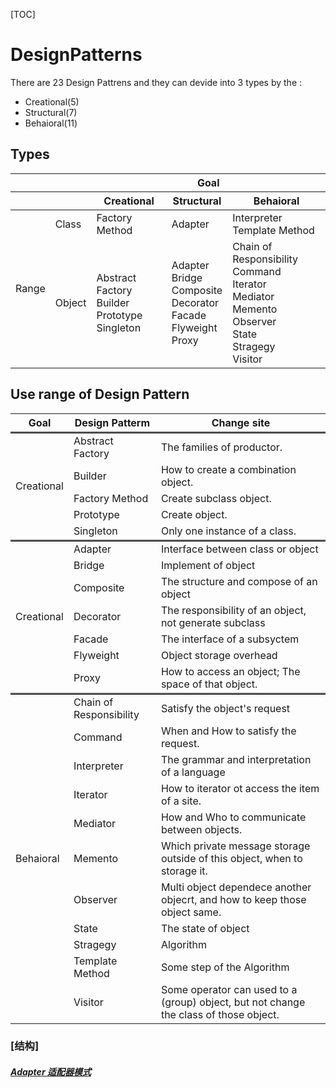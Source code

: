 [TOC]

# DesignPatterns

There are 23 Design Pattrens and they can devide into 3 types by the :

- Creational(5)
- Structural(7)
- Behaioral(11)


## Types

<table>
    <thead>
        <tr>
            <th colspan="2"></th><th colspan='3'>Goal</th>
        </tr>
        <tr>
            <th colspan="2"></th><th>Creational</th><th>Structural</th><th>Behaioral</th>
        </tr>
    </thead>
    <tbody>
        <tr>
            <td rowspan='2'>Range</td>
            <td>Class</td>
            <td>Factory Method</td>
            <td>Adapter</td>
            <td>
                Interpreter</br>
                Template Method
            </td>
        </tr>
        <tr>
            <td>Object</td>
            <td>
                Abstract Factory</br>
                Builder</br>
                Prototype</br>
                Singleton
            </td>
            <td>
                Adapter</br>
                Bridge</br>
                Composite</br>
                Decorator</br>
                Facade</br>
                Flyweight</br>
                Proxy
            </td>
            <td>
                Chain of Responsibility</br>
                Command</br>
                Iterator</br>
                Mediator</br>
                Memento</br>
                Observer</br>
                State</br>
                Stragegy</br>
                Visitor
            </td>
        </tr>
    </tbody>
</table>


## Use range of Design Pattern


<table>
    <thead>
        <tr>
            <th>Goal</th><th>Design Patterm</th><th>Change site</th>
        </tr>
    </thead>
    <tbody>
        <tr style="border-top-style:inset;border-top:thick signle #ff0000;">
            <td rowspan='5'>Creational</td>
            <td>Abstract Factory</td>
            <td>The families of productor.</td>
        </tr>
        <tr>
            <td>Builder</td>
            <td>How to create a combination object.</td>
        </tr>
        <tr>
            <td>Factory Method</td>
            <td>Create subclass object.</td>
        </tr>
        <tr>
            <td>Prototype</td>
            <td>Create object.</td>
        </tr>
        <tr>
            <td>Singleton</td>
            <td>Only one instance of a class.</td>
        </tr>
        <tr style="border-top-style:inset;border-top:thick signle #ff0000;">
            <td rowspan='7'>Creational</td>
            <td>Adapter</td>
            <td>Interface between class or object</td>
        </tr>
        <tr>
            <td>Bridge</td>
            <td>Implement of object</td>
        </tr>
        <tr>
            <td>Composite</td>
            <td>The structure and compose of an object</td>
        </tr>
        <tr>
            <td>Decorator</td>
            <td>The responsibility of an object, not generate subclass</td>
        </tr>
        <tr>
            <td>Facade</td>
            <td>The interface of a subsyctem</td>
        </tr>
        <tr>
            <td>Flyweight</td>
            <td>Object storage overhead</td>
        </tr>
        <tr>
            <td>Proxy</td>
            <td>How to access an object; The space of that object.</td>
        </tr>
        <tr style="border-top-style:inset;border-top:thick signle #ff0000;">
            <td rowspan='11'>Behaioral</td>
            <td>Chain of Responsibility</td>
            <td>Satisfy the object's request</td>
        </tr>
        <tr>
            <td>Command</td>
            <td>When and How to satisfy the request.</td>
        </tr>
        <tr>
            <td>Interpreter</td>
            <td>The grammar and interpretation of a language</td>
        </tr>
        <tr>
            <td>Iterator</td>
            <td>How to iterator ot access the item of a site.</td>
        </tr>
        <tr>
            <td>Mediator</td>
            <td>How and Who to communicate between objects.</td>
        </tr>
        <tr>
            <td>Memento</td>
            <td>Which private message storage outside of this object, when to storage it.</td>
        </tr>
        <tr>
            <td>Observer</td>
            <td>Multi object dependece another objecrt, and how to keep those object same.</td>
        </tr>
        <tr>
            <td>State</td>
            <td>The state of object</td>
        </tr>
        <tr>
            <td>Stragegy</td>
            <td>Algorithm</td>
        </tr>
        <tr>
            <td>Template Method</td>
            <td>Some step of the Algorithm</td>
        </tr>
        <tr>
            <td>Visitor</td>
            <td>Some operator can used to a (group) object, but not change the class of those object.</td>
        </tr>
    </tbody>
</table>



### [结构]
##### [Adapter 适配器模式](./adapter.md)
